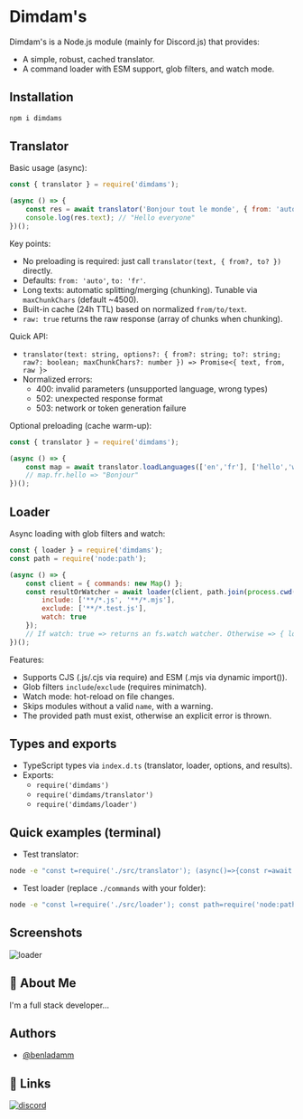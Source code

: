 
# Dimdam's

Dimdam's is a Node.js module (mainly for Discord.js) that provides:
- A simple, robust, cached translator.
- A command loader with ESM support, glob filters, and watch mode.

## Installation
```bash
npm i dimdams
```

## Translator

Basic usage (async):
```js
const { translator } = require('dimdams');

(async () => {
	const res = await translator('Bonjour tout le monde', { from: 'auto', to: 'en' });
	console.log(res.text); // "Hello everyone"
})();
```

Key points:
- No preloading is required: just call `translator(text, { from?, to? })` directly.
- Defaults: `from: 'auto'`, `to: 'fr'`.
- Long texts: automatic splitting/merging (chunking). Tunable via `maxChunkChars` (default ~4500).
- Built-in cache (24h TTL) based on normalized `from/to/text`.
- `raw: true` returns the raw response (array of chunks when chunking).

Quick API:
- `translator(text: string, options?: { from?: string; to?: string; raw?: boolean; maxChunkChars?: number }) => Promise<{ text, from, raw }>`
- Normalized errors:
	- 400: invalid parameters (unsupported language, wrong types)
	- 502: unexpected response format
	- 503: network or token generation failure

Optional preloading (cache warm-up):
```js
const { translator } = require('dimdams');

(async () => {
	const map = await translator.loadLanguages(['en','fr'], ['hello','world']);
	// map.fr.hello => "Bonjour"
})();
```

## Loader

Async loading with glob filters and watch:
```js
const { loader } = require('dimdams');
const path = require('node:path');

(async () => {
	const client = { commands: new Map() };
	const resultOrWatcher = await loader(client, path.join(process.cwd(), 'commands'), false, {
		include: ['**/*.js', '**/*.mjs'],
		exclude: ['**/*.test.js'],
		watch: true
	});
	// If watch: true => returns an fs.watch watcher. Otherwise => { loaded, total }
})();
```

Features:
- Supports CJS (.js/.cjs via require) and ESM (.mjs via dynamic import()).
- Glob filters `include`/`exclude` (requires minimatch).
- Watch mode: hot-reload on file changes.
- Skips modules without a valid `name`, with a warning.
- The provided path must exist, otherwise an explicit error is thrown.

## Types and exports

- TypeScript types via `index.d.ts` (translator, loader, options, and results).
- Exports:
	- `require('dimdams')`
	- `require('dimdams/translator')`
	- `require('dimdams/loader')`

## Quick examples (terminal)

- Test translator:
```bash
node -e "const t=require('./src/translator'); (async()=>{const r=await t('bonjour',{to:'en'}); console.log('translation:', r.text,'from:', r.from.language.iso)})()"
```

- Test loader (replace `./commands` with your folder):
```bash
node -e "const l=require('./src/loader'); const path=require('node:path'); (async()=>{const client={commands:new Map()}; const r=await l(client, path.join(process.cwd(),'./commands'), false, {include:['**/*.*js']}); console.log('loaded', r.loaded, '/', r.total)})()"
```

## Screenshots

![loader](https://i.imgur.com/ndS9GK4.png)


## 🚀 About Me
I'm a full stack developer...


## Authors

- [@benladamm](https://github.com/benladamm)


## 🔗 Links
[![discord](https://img.shields.io/discord/934849076342689872)](https://discord.gg/daGHcxN5YH)
